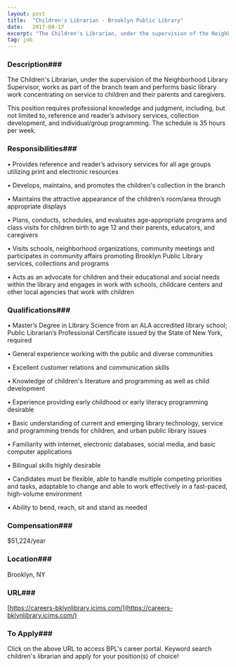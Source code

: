 ```yaml
---
layout: post
title:  "Children's Librarian - Brooklyn Public Library"
date:   2017-08-17
excerpt: "The Children's Librarian, under the supervision of the Neighborhood Library Supervisor, works as part of the branch team and performs basic library work concentrating on service to children and their parents and caregivers. This position requires professional knowledge and judgment, including, but not limited to, reference and reader’s advisory services,..."
tag: job
---
```


### Description###

The Children's Librarian, under the supervision of the Neighborhood Library Supervisor, works as part of the branch team and performs basic library work concentrating on service to children and their parents and caregivers.  

This position requires professional knowledge and judgment, including, but not limited to, reference and reader’s advisory services, collection development, and individual/group programming. The schedule is 35 hours per week.



### Responsibilities###



• Provides reference and reader’s advisory services for all age groups utilizing   print and electronic resources

• Develops, maintains, and promotes the children's collection in the branch

• Maintains the attractive appearance of the children’s room/area through appropriate displays

• Plans, conducts, schedules, and evaluates age-appropriate programs and class visits for children birth to age 12  and their parents, educators, and caregivers

• Visits schools, neighborhood organizations, community meetings and participates in community affairs promoting Brooklyn Public Library services, collections and programs

• Acts as an advocate for children and their educational and social needs within the library and engages in work with schools, childcare centers and other local agencies that work with children



### Qualifications###



• Master’s Degree in Library Science from an ALA accredited library school; Public Librarian’s Professional Certificate issued by the State of New York, required

• General experience working with the public and diverse communities

• Excellent customer relations and communication skills

• Knowledge of children's literature and programming as well as child development

• Experience providing early childhood or early literacy programming desirable

• Basic understanding of current and emerging library technology, service and programming trends for children, and urban public library issues

• Familiarity with internet, electronic databases, social media, and basic computer applications

• Bilingual skills highly desirable

• Candidates must be flexible, able to handle multiple competing priorities and tasks, adaptable to change and able to work effectively in a fast-paced, high-volume environment 

• Ability to bend, reach, sit and stand as needed




### Compensation###

$51,224/year


### Location###

Brooklyn, NY


### URL###

[https://careers-bklynlibrary.icims.com/](https://careers-bklynlibrary.icims.com/) 

### To Apply###

Click on the above URL to access BPL's career portal.  Keyword search children's librarian and apply for your position(s) of choice!





